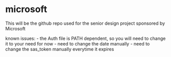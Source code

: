 # microsoft

This will be the github repo used for the senior design project sponsored by Microsoft  

known issues:
    - the Auth file is PATH dependent, so you will need to change it to your need for now
    - need to change the date manually
    - need to change the sas_token manually everytime it expires
